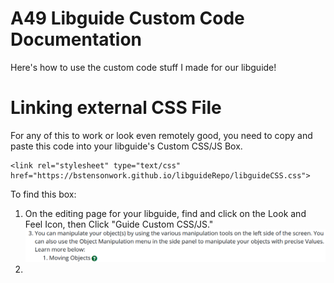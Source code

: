 # A49 Libguide Custom Code Documentation
Here's how to use the custom code stuff I made for our libguide!
# Linking external CSS File
For any of this to work or look even remotely good, you need to copy and paste this code into your libguide's Custom CSS/JS Box.
```
<link rel="stylesheet" type="text/css" href="https://bstensonwork.github.io/libguideRepo/libguideCSS.css">
```
To find this box:
1. On the editing page for your libguide, find and click on the Look and Feel Icon, then Click "Guide Custom CSS/JS."
![screenshot of the look and feel menu open. the guide custom css/js option is highlighted in red](documentationImages/detailsDropdown1.png)
2. 
